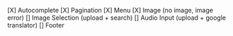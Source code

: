 [X] Autocomplete
[X] Pagination
[X] Menu
[X] Image (no image, image error)
[] Image Selection (upload + search)
[] Audio Input (upload + google translator)
[] Footer